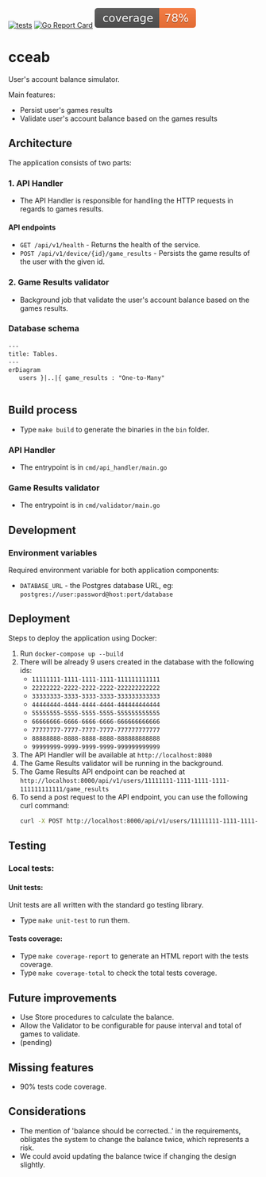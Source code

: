 [![tests](https://github.com/ildomm/cceab/actions/workflows/ci.yml/badge.svg?branch=main)](https://github.com/ildomm/cceab/actions/workflows/ci.yml)
[![Go Report Card](https://goreportcard.com/badge/github.com/ildomm/cceab?cache=v1)](https://goreportcard.com/report/github.com/ildomm/cceab)
![coverage](https://raw.githubusercontent.com/ildomm/cceab/badges/.badges/main/coverage.svg)

# cceab
User's account balance simulator.

Main features:
- Persist user's games results
- Validate user's account balance based on the games results

## Architecture

The application consists of two parts:
### 1. API Handler
- The API Handler is responsible for handling the HTTP requests in regards to games results.

#### API endpoints
- `GET /api/v1/health` - Returns the health of the service.
- `POST /api/v1/device/{id}/game_results` - Persists the game results of the user with the given id.

### 2. Game Results validator
- Background job that validate the user's account balance based on the games results.

### Database schema

```mermaid
---
title: Tables.
---
erDiagram
   users }|..|{ game_results : "One-to-Many"
           
```

## Build process
- Type `make build` to generate the binaries in the `bin` folder.

### API Handler
- The entrypoint is in `cmd/api_handler/main.go`

### Game Results validator
- The entrypoint is in `cmd/validator/main.go`

## Development

### Environment variables
Required environment variable for both application components:
- `DATABASE_URL` - the Postgres database URL, eg: `postgres://user:password@host:port/database`

## Deployment
Steps to deploy the application using Docker:
1. Run `docker-compose up --build`
2. There will be already 9 users created in the database with the following ids:
   - `11111111-1111-1111-1111-111111111111`
   - `22222222-2222-2222-2222-222222222222`
   - `33333333-3333-3333-3333-333333333333`
   - `44444444-4444-4444-4444-444444444444`
   - `55555555-5555-5555-5555-555555555555`
   - `66666666-6666-6666-6666-666666666666`
   - `77777777-7777-7777-7777-777777777777`
   - `88888888-8888-8888-8888-888888888888`
   - `99999999-9999-9999-9999-999999999999`
3. The API Handler will be available at `http://localhost:8080`
4. The Game Results validator will be running in the background.
5. The Game Results API endpoint can be reached at `http://localhost:8000/api/v1/users/11111111-1111-1111-1111-111111111111/game_results`
6. To send a post request to the API endpoint, you can use the following curl command:
   ```bash
   curl -X POST http://localhost:8000/api/v1/users/11111111-1111-1111-1111-111111111111/game_results -H 'Content-Type: application/json' -H "Source-Type: Game" -d "{\"state\": \"win\", \"amount\": \"10.15\", \"transactionId\": \"12\"}" 
   ```

## Testing
### Local tests:
#### Unit tests:
Unit tests are all written with the standard go testing library.
- Type `make unit-test` to run them.

#### Tests coverage:
- Type `make coverage-report` to generate an HTML report with the tests coverage.
- Type `make coverage-total` to check the total tests coverage.

## Future improvements
- Use Store procedures to calculate the balance.
- Allow the Validator to be configurable for pause interval and total of games to validate.
- (pending)

## Missing features
- 90% tests code coverage.

## Considerations
- The mention of 'balance should be corrected..' in the requirements, obligates the system to change the balance twice, which represents a risk. 
- We could avoid updating the balance twice if changing the design slightly.
